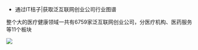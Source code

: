 
- 通过IT桔子|获取泛互联网创业公司行业图谱

整个大的医疗健康领域一共有6759家泛互联网创业公司，分医疗机构、医药服务等11个板块

![](https://ws3.sinaimg.cn/large/006tNbRwgy1fwxf6s09rzj31kw0r3n7c.jpg)

